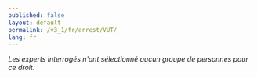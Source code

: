 ```yaml
---
published: false
layout: default
permalink: /v3_1/fr/arrest/VUT/
lang: fr
---
```


_Les experts interrogés n'ont sélectionné aucun groupe de personnes pour ce droit._
